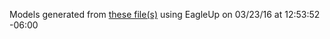 Models generated from [these file(s)](https://raw.github.com/sparkfun/Snappable_P-Board/1f065c2e9c938203fd6c1f0bde13af4ad072642f/Hardware/SparkFun_Snappable_P-Board.brd) using EagleUp on 03/23/16 at 12:53:52 -06:00
